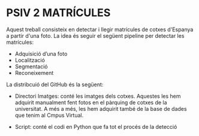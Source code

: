 # PSIV 2 MATRÍCULES

Aquest treball consisteix en detectar i llegir matrícules de cotxes d'Espanya a partir d'una foto. 
La idea és seguir el següent pipeline per detectar les matrícules:

- Adquisició d’una foto
- Localització
- Segmentació
- Reconeixement


La distribcuió del GitHub és la següent:
- Directori Imatges: conté les imatges dels cotxes. Aquestes les hem adquirit manualment fent fotos en el pàrquing de cotxes de la universitat. 
A més a més,  les hem adquirit també de la base de dades que tenim al Cmpus Virtual.

- Script: conté el codi en Python que fa tot el procés de la detecció

